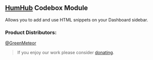 ## [HumHub](https://www.humhub.org/en) Codebox Module
Allows you to add and use HTML snippets on your Dashboard sidebar.

### __Product Distributors:__
[@GreenMeteor](https://github.com/GreenMeteor)

> If you enjoy our work please consider [donating](https://donate.stripe.com/00g7uJ4gb7UZePu8wM).

